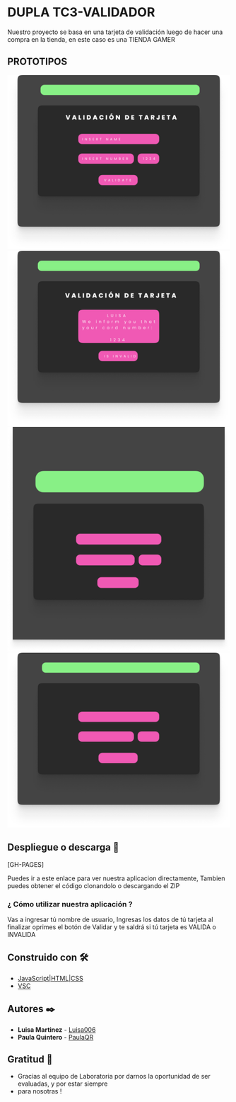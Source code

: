# DUPLA TC3-VALIDADOR

Nuestro proyecto se basa en una tarjeta de validación luego de 
hacer una compra en  la tienda, en este caso es una TIENDA GAMER 

## PROTOTIPOS 

<img src="./assets/Frame 1.png"/>
<img src="./assets/Frame 2.png"/>
<img src="./assets/Frame 3.png"/>
<img src="./assets/Frame 4.png"/>


## Despliegue  o descarga 🚀

[GH-PAGES] 

Puedes ir a este enlace para ver nuestra aplicacion directamente, 
Tambien puedes obtener el código clonandolo o descargando el ZIP 


### ¿ Cómo utilizar nuestra aplicación ? 

Vas a ingresar tú nombre de usuario,
Ingresas los datos de tú tarjeta al finalizar oprimes el botón de Validar y te saldrá 
si tú tarjeta es VALIDA o INVALIDA  


## Construido con 🛠️


* [JavaScript|HTML|CSS ](https://platzi.com/clases/1050-programacion-basica/5104-que-es-htmlcssjs/)
* [VSC](https://code.visualstudio.com/)



## Autores ✒️


* **Luisa Martinez** - [Luisa006](https://github.com/Luisa006)
* **Paula Quintero** - [PaulaQR](https://github.com/PaulaQR)


## Gratitud 🎁

* Gracias al equipo de Laboratoria por darnos la oportunidad de ser evaluadas, y por estar siempre
* para nosotras ! 

 
